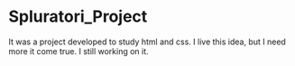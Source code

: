 # Spluratori_Project
It was a project developed to study html and css. I live this idea, but I need more it come true. I still working on it.
